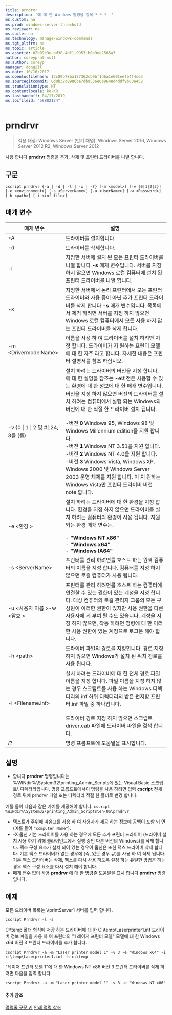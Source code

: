 ```yaml
---
title: prndrvr
description: '에 대 한 Windows 명령을 항목 * * *- '
ms.custom: na
ms.prod: windows-server-threshold
ms.reviewer: na
ms.suite: na
ms.technology: manage-windows-commands
ms.tgt_pltfrm: na
ms.topic: article
ms.assetid: 82b09e3e-bd38-4df1-9953-b0e9ee2565a3
author: coreyp-at-msft
ms.author: coreyp
manager: dongill
ms.date: 10/16/2017
ms.openlocfilehash: 13c89b78ba177362cb9bf1d6a1e601eefb4f4ce3
ms.sourcegitcommit: 0d0b32c8986ba7db9536e0b8648d4ddf9b03e452
ms.translationtype: HT
ms.contentlocale: ko-KR
ms.lasthandoff: 04/17/2019
ms.locfileid: "59882124"
---
```

# <a name="prndrvr"></a>prndrvr

>적용 대상: Windows Server (반기 채널), Windows Server 2016, Windows Server 2012 R2, Windows Server 2012

사용 합니다 **prndrvr** 명령을 추가, 삭제 및 프린터 드라이버를 나열 합니다.

## <a name="syntax"></a>구문
```
cscript prndrvr {-a | -d | -l | -x | -?} [-m <model>] [-v {0|1|2|3}] 
[-e <environment>] [-s <ServerName>] [-u <UserName>] [-w <Password>] 
[-h <path>] [-i <inf file>]
```

## <a name="parameters"></a>매개 변수
|매개 변수|설명|
|-------|--------|
|-A|드라이버를 설치합니다.|
|-d|드라이버를 삭제합니다.|
|-l|지정한 서버에 설치 된 모든 프린터 드라이버를 나열 합니다 **-s** 매개 변수입니다. 서버를 지정 하지 않으면 Windows 로컬 컴퓨터에 설치 된 프린터 드라이버를 나열 합니다.|
|-x|지정한 서버에서 논리 프린터에서 모든 프린터 드라이버와 사용 중이 아닌 추가 프린터 드라이버를 삭제 합니다 **-s** 매개 변수입니다. 목록에서 제거 하려면 서버를 지정 하지 않으면 Windows 로컬 컴퓨터에서 모든 사용 하지 않는 프린터 드라이버를 삭제 합니다.|
|-m \<DrivermodelName\>|이름을 사용 하 여 드라이버를 설치 하려면 지정 합니다. 드라이버가 지 원하는 프린터 모델에 대 한 자주 라고 합니다. 자세한 내용은 프린터 설명서를 참조 하십시오.|
|-v {0 &#124; 1 &#124; 2 및 #124; 3을 (를)|설치 하려는 드라이버의 버전을 지정 합니다. 에 대 한 설명을 참조는 **-e**버전은 사용할 수 있는 환경에 대 한 정보에 대 한 매개 변수입니다. 버전을 지정 하지 않으면 버전의 드라이버를 설치 하려는 컴퓨터에서 실행 되는 Windows의 버전에 대 한 적절 한 드라이버 설치 됩니다.<br /><br />-버전 **0** Windows 95, Windows 98 및 Windows Millennium edition을 지원 합니다.<br />-버전 **1** Windows NT 3.51를 지원 합니다.<br />-버전 **2** Windows NT 4.0을 지원 합니다.<br />-버전 **3** Windows Vista, Windows XP, Windows 2000 및 Windows Server 2003 운영 체제를 지원 합니다. 이 지 원하는 Windows Vista만 프린터 드라이버 버전 note 합니다.|
|-e \<환경 >|설치 하려는 드라이버에 대 한 환경을 지정 합니다. 환경을 지정 하지 않으면 드라이버를 설치 하려는 컴퓨터의 환경이 사용 됩니다. 지원 되는 환경 매개 변수는.<br /><br />-   **"Windows NT x86"**<br />-   **"Windows x64"**<br />-   **"Windows IA64"**|
|-s \<ServerName>|프린터를 관리 하려면를 호스트 하는 원격 컴퓨터의 이름을 지정 합니다. 컴퓨터를 지정 하지 않으면 로컬 컴퓨터가 사용 됩니다.|
|-u \<사용자 이름 >-w \<암호 >|프린터를 관리 하려면를 호스트 하는 컴퓨터에 연결할 수 있는 권한이 있는 계정을 지정 합니다. 대상 컴퓨터의 로컬 관리자 그룹의 모든 구성원이 이러한 권한이 있지만 사용 권한을 다른 사용자에 게 부여 될 수도 있습니다. 계정을 지정 하지 않으면, 작동 하려면 명령에 대 한 이러한 사용 권한이 있는 계정으로 로그온 해야 합니다.|
|-h \<path>|드라이버 파일의 경로를 지정합니다. 경로 지정 하지 않으면 Windows가 설치 된 위치 경로를 사용 됩니다.|
|-i \<Filename.inf>|설치 하려는 드라이버에 대 한 전체 경로 파일 이름을 지정 합니다. 파일 이름을 지정 하지 않는 경우 스크립트를 사용 하는 Windows 디렉터리의 inf 하위 디렉터리의 받은 편지함 프린터.inf 파일 중 하나입니다.<br /><br />드라이버 경로 지정 하지 않으면 스크립트 driver.cab 파일에 드라이버 파일을 검색 합니다.|
|/?|명령 프롬프트에 도움말을 표시합니다.|

## <a name="remarks"></a>설명
-   합니다 **prndrvr** 명령입니다는 %WINdir%\System32\printing_Admin_Scripts에 있는 Visual Basic 스크립트\\ <language> 디렉터리입니다. 명령 프롬프트에서이 명령을 사용 하려면 입력 **cscript** 전체 경로 뒤에 prndrvr 파일 또는 디렉터리 적절 한 폴더로 변경 합니다.
   
   예를 들어 다음과 같은 가치를 제공해야 합니다.
    ```
    cscript %WINdir%\System32\printing_Admin_Scripts\en-US\prndrvr
    ```
-   텍스트가 주위에 따옴표를 사용 하 여 사용자가 제공 하는 정보에 공백이 포함 되 면 (예를 들어 `"computer Name"`).
-   -X 옵션 기본 드라이버를 사용 하는 경우에 모든 추가 프린터 드라이버 (드라이버 설치 사용 하기 위해 클라이언트에서 실행 중인 다른 버전의 Windows)를 삭제 합니다. 팩스 구성 요소가 설치 되어 있는 경우이 옵션은 또한 팩스 드라이버 삭제 합니다. 기본 팩스 드라이버가 없는 경우에 (즉, 있는 경우 큐)를 사용 하 여 삭제 됩니다. 기본 팩스 드라이버는 삭제, 팩스를 다시 사용 하도록 설정 하는 유일한 방법은 하는 경우 팩스 구성 요소를 다시 설치 해야 합니다.
-   매개 변수 없이 사용 **prndrvr** 에 대 한 명령줄 도움말을 표시 합니다 **prndrvr** 명령입니다.

## <a name="BKMK_examples"></a>예제

모든 드라이버 목록는 \\\printServer1 서버를 입력 합니다.
```
cscript Prndrvr -l -s
```

C:\temp 폴더 형식에 저장 하는 드라이버에 대 한 C:\temp\Laserprinter1.inf 드라이버 정보 파일을 사용 하 여 프린터의 "1 레이저 프린터 모델" 모델에 대 한 Windows x64 버전 3 프린터 드라이버를 추가 합니다.
```
cscript Prndrvr -a -m "Laser printer model 1" -v 3 -e "Windows x64" -i c:\temp\Laserprinter1.inf -h c:\temp
```

"레이저 프린터 모델 1"에 대 한 Windows NT x86 버전 3 프린터 드라이버를 삭제 하려면 다음을 입력 합니다.
```
cscript Prndrvr -a -m "Laser printer model 1" -v 3 -e "Windows NT x86" 
```

#### <a name="additional-references"></a>추가 참조
[명령줄 구문 키](command-line-syntax-key.md)
[인쇄 명령 참조](print-command-reference.md)
